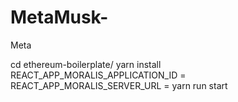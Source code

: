 # MetaMusk-
Meta

cd ethereum-boilerplate/
yarn install
REACT_APP_MORALIS_APPLICATION_ID =  
REACT_APP_MORALIS_SERVER_URL =
yarn run start
